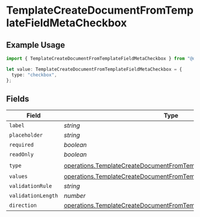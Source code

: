 # TemplateCreateDocumentFromTemplateFieldMetaCheckbox

## Example Usage

```typescript
import { TemplateCreateDocumentFromTemplateFieldMetaCheckbox } from "@documenso/sdk-typescript/models/operations";

let value: TemplateCreateDocumentFromTemplateFieldMetaCheckbox = {
  type: "checkbox",
};
```

## Fields

| Field                                                                                                                                                    | Type                                                                                                                                                     | Required                                                                                                                                                 | Description                                                                                                                                              |
| -------------------------------------------------------------------------------------------------------------------------------------------------------- | -------------------------------------------------------------------------------------------------------------------------------------------------------- | -------------------------------------------------------------------------------------------------------------------------------------------------------- | -------------------------------------------------------------------------------------------------------------------------------------------------------- |
| `label`                                                                                                                                                  | *string*                                                                                                                                                 | :heavy_minus_sign:                                                                                                                                       | N/A                                                                                                                                                      |
| `placeholder`                                                                                                                                            | *string*                                                                                                                                                 | :heavy_minus_sign:                                                                                                                                       | N/A                                                                                                                                                      |
| `required`                                                                                                                                               | *boolean*                                                                                                                                                | :heavy_minus_sign:                                                                                                                                       | N/A                                                                                                                                                      |
| `readOnly`                                                                                                                                               | *boolean*                                                                                                                                                | :heavy_minus_sign:                                                                                                                                       | N/A                                                                                                                                                      |
| `type`                                                                                                                                                   | [operations.TemplateCreateDocumentFromTemplateFieldMetaTypeCheckbox](../../models/operations/templatecreatedocumentfromtemplatefieldmetatypecheckbox.md) | :heavy_check_mark:                                                                                                                                       | N/A                                                                                                                                                      |
| `values`                                                                                                                                                 | [operations.TemplateCreateDocumentFromTemplateValue2](../../models/operations/templatecreatedocumentfromtemplatevalue2.md)[]                             | :heavy_minus_sign:                                                                                                                                       | N/A                                                                                                                                                      |
| `validationRule`                                                                                                                                         | *string*                                                                                                                                                 | :heavy_minus_sign:                                                                                                                                       | N/A                                                                                                                                                      |
| `validationLength`                                                                                                                                       | *number*                                                                                                                                                 | :heavy_minus_sign:                                                                                                                                       | N/A                                                                                                                                                      |
| `direction`                                                                                                                                              | [operations.TemplateCreateDocumentFromTemplateDirection](../../models/operations/templatecreatedocumentfromtemplatedirection.md)                         | :heavy_minus_sign:                                                                                                                                       | N/A                                                                                                                                                      |